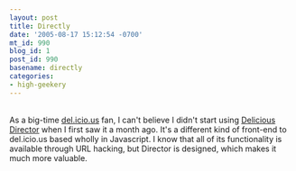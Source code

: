```yaml
---
layout: post
title: Directly
date: '2005-08-17 15:12:54 -0700'
mt_id: 990
blog_id: 1
post_id: 990
basename: directly
categories:
- high-geekery
---
```

<br />As a big-time <a href="http://del.icio.us/">del.icio.us</a> fan, I can't believe I didn't start using <a href="http://johnvey.com/features/deliciousdirector/">Delicious Director</a> when I first saw it a month ago. It's a different kind of front-end to del.icio.us based wholly in Javascript. I know that all of its functionality is available through URL hacking, but Director is designed, which makes it much more valuable.<br /><br /><br />
